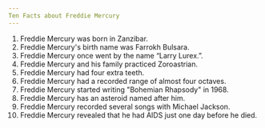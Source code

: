 ```yaml
---
Ten Facts about Freddie Mercury
---
```

1. Freddie Mercury was born in Zanzibar.
2. Freddie Mercury's birth name was Farrokh Bulsara.
3. Freddie Mercury once went by the name “Larry Lurex.”.
4. Freddie Mercury and his family practiced Zoroastrian.
5. Freddie Mercury had four extra teeth.
6. Freddie Mercury had a recorded range of almost four octaves.
7. Freddie Mercury started writing "Bohemian Rhapsody" in 1968.
8. Freddie Mercury has an asteroid named after him.
9. Freddie Mercury recorded several songs with Michael Jackson.
10. Freddie Mercury revealed that he had AIDS just one day before he died.

